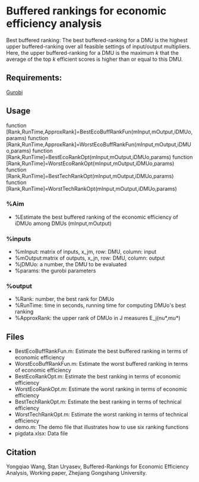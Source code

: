 # Buffered rankings for economic efficiency analysis
Best buffered ranking: The best buffered-ranking for a DMU is the highest upper buffered-ranking over all feasible settings of input/output multipliers. Here, the upper buffered-ranking for a DMU is the maximum *k* that the average of the top *k* efficient scores is higher than or equal to this DMU.

## Requirements:
[Gurobi](http://www.gurobi.com "Gurobi")

## Usage
function [Rank,RunTime,ApproxRank]=BestEcoBuffRankFun(mInput,mOutput,iDMUo,params) 
function [Rank,RunTime,ApproxRank]=WorstEcoBuffRankFun(mInput,mOutput,iDMUo,params)
function [Rank,RunTime]=BestEcoRankOpt(mInput,mOutput,iDMUo,params)
function [Rank,RunTime]=WorstEcoRankOpt(mInput,mOutput,iDMUo,params)
function [Rank,RunTime]=BestTechRankOpt(mInput,mOutput,iDMUo,params)
function [Rank,RunTime]=WorstTechRankOpt(mInput,mOutput,iDMUo,params)
### %Aim 
- %Estimate the best buffered ranking of the economic efficiency of iDMUo among DMUs (mInput,mOutput)
### %inputs 
- %mInput: matrix of inputs, x_jm, row: DMU, column: input 
- %mOutput:matrix of outputs, x_jn, row: DMU, column: output 
- %jDMUo: a number, the DMU to be evaluated 
- %params: the gurobi parameters
### %output 
- %Rank: number, the best rank for DMUo 
- %RunTime: time in seconds, running time for computing DMUo's best ranking 
- %ApproxRank: the upper rank of DMUo in J measures E_j(nu*,mu*)

## Files
-  BestEcoBuffRankFun.m: Estimate the best buffered ranking in terms of economic efficiency
-  WorstEcoBuffRankFun.m: Estimate the worst buffered ranking in terms of economic efficiency
-  BestEcoRankOpt.m: Estimate the best ranking in terms of economic efficiency
-  WorstEcoRankOpt.m: Estimate the worst ranking in terms of economic efficiency
-  BestTechRankOpt.m: Estimate the best ranking in terms of technical efficiency
-  WorstTechRankOpt.m: Estimate the worst ranking in terms of technical efficiency
-  demo.m: The demo file that illustrates how to use six ranking functions
-  pigdata.xlsx: Data file

## Citation
Yongqiao Wang, Stan Uryasev, Buffered-Rankings for Economic Efficiency Analysis, Working paper, Zhejiang Gongshang University.
